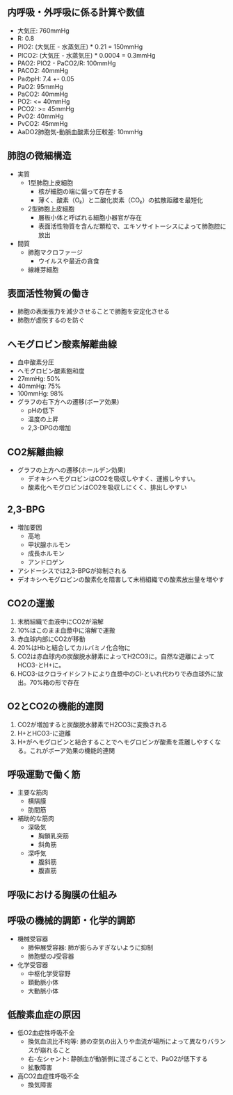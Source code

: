 ## 内呼吸・外呼吸に係る計算や数値
- 大気圧: 760mmHg
- R: 0.8
- PIO2: (大気圧 - 水蒸気圧) * 0.21 = 150mmHg
- PICO2: (大気圧 - 水蒸気圧) * 0.0004 = 0.3mmHg
- PAO2: PIO2 - PaCO2/R: 100mmHg
- PACO2: 40mmHg
- PaのpH: 7.4 +- 0.05
- PaO2: 95mmHg
- PaCO2: 40mmHg
- PO2: <= 40mmHg
- PCO2: >= 45mmHg
- PvO2: 40mmHg
- PvCO2: 45mmHg
- AaDO2肺胞気-動脈血酸素分圧較差: 10mmHg
## 肺胞の微細構造
- 実質
	- 1型肺胞上皮細胞
		- 核が細胞の端に偏って存在する
		- 薄く、酸素（O₂）と二酸化炭素（CO₂）の拡散距離を最短化
	- 2型肺胞上皮細胞
		- 層板小体と呼ばれる細胞小器官が存在
		- 表面活性物質を含んだ顆粒で、エキソサイトーシスによって肺胞腔に放出
- 間質
	- 肺胞マクロファージ
		- ウイルスや最近の貪食
	- 線維芽細胞
## 表面活性物質の働き
- 肺胞の表面張力を減少させることで肺胞を安定化させる
- 肺胞が虚脱するのを防ぐ
## ヘモグロビン酸素解離曲線
- 血中酸素分圧
- ヘモグロビン酸素飽和度
- 27mmHg: 50%
- 40mmHg: 75%
- 100mmHg: 98%
- グラフの右下方への遷移(ボーア効果)
	- pHの低下
	- 温度の上昇
	- 2,3-DPGの増加
## CO2解離曲線
- グラフの上方への遷移(ホールデン効果)
	- デオキシヘモグロビンはCO2を吸収しやすく、運搬しやすい。
	- 酸素化ヘモグロビンはCO2を吸収しにくく、排出しやすい
## 2,3-BPG
- 増加要因
	- 高地
	- 甲状腺ホルモン
	- 成長ホルモン
	- アンドロゲン 
- アシドーシスでは2,3-BPGが抑制される
- デオキシヘモグロビンの酸素化を阻害して末梢組織での酸素放出量を増やす
## CO2の運搬
1. 末梢組織で血液中にCO2が溶解
2. 10%はこのまま血漿中に溶解で運搬
3. 赤血球内部にCO2が移動
4. 20%はHbと結合してカルバミノ化合物に
5. CO2は赤血球内の炭酸脱水酵素によってH2CO3に。自然な遊離によってHCO3-とH+に。
6. HCO3-はクロライドシフトにより血漿中のCl-といれ代わりで赤血球外に放出。70%箱の形で存在
## O2とCO2の機能的連関
1. CO2が増加すると炭酸脱水酵素でH2CO3に変換される
2. H+とHCO3-に遊離
3. H+がヘモグロビンと結合することでヘモグロビンが酸素を乖離しやすくなる。これがボーア効果の機能的連関
## 呼吸運動で働く筋
- 主要な筋肉
	- 横隔膜
	- 肋間筋
- 補助的な筋肉
	- 深吸気
		- 胸鎖乳突筋
		- 斜角筋
	- 深呼気
		- 腹斜筋
		- 腹直筋
## 呼吸における胸膜の仕組み
## 呼吸の機械的調節・化学的調節
- 機械受容器
	- 肺伸展受容器: 肺が膨らみすぎないように抑制
	- 肺胞壁のJ受容器
- 化学受容器
	- 中枢化学受容野
	- 頚動脈小体
	- 大動脈小体
## 低酸素血症の原因
- 低O2血症性呼吸不全
	- 換気血流比不均等: 肺の空気の出入りや血流が場所によって異なりバランスが崩れること
	- 右-左シャント: 静脈血が動脈側に混ざることで、PaO2が低下する
	- 拡散障害
- 高CO2血症性呼吸不全
	- 換気障害